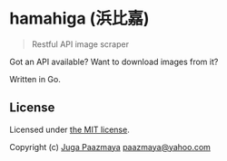 # hamahiga (浜比嘉)

> Restful API image scraper

Got an API available? Want to download images from it?

Written in Go.

## License

Licensed under [the MIT license](LICENSE).

Copyright (c) [Juga Paazmaya](http://paazmaya.fi) <paazmaya@yahoo.com>


